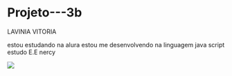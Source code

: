 # Projeto---3b
LAVINIA VITORIA

estou estudando na alura
estou me desenvolvendo na linguagem java script
estudo E.E nercy

![](https://media1.tenor.com/m/-HfTRwXMWT0AAAAd/kid-thinking.gif)
